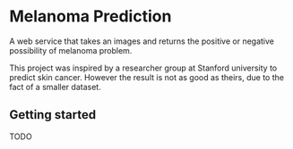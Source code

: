 Melanoma Prediction
====

A web service that takes an images and returns the positive or negative possibility of  melanoma problem.

This project was inspired by a researcher group at Stanford university to predict skin cancer. However the result is not as good as theirs, due to the fact of a smaller dataset.


Getting started
---
TODO

